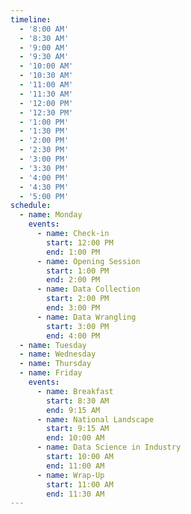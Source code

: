 ```yaml
---
timeline:
  - '8:00 AM'
  - '8:30 AM'
  - '9:00 AM'
  - '9:30 AM'
  - '10:00 AM'
  - '10:30 AM'
  - '11:00 AM'
  - '11:30 AM'
  - '12:00 PM'
  - '12:30 PM'
  - '1:00 PM'
  - '1:30 PM'
  - '2:00 PM'
  - '2:30 PM'
  - '3:00 PM'
  - '3:30 PM'
  - '4:00 PM'
  - '4:30 PM'
  - '5:00 PM'
schedule:
  - name: Monday
    events:
      - name: Check-in
        start: 12:00 PM
        end: 1:00 PM
      - name: Opening Session
        start: 1:00 PM
        end: 2:00 PM
      - name: Data Collection
        start: 2:00 PM
        end: 3:00 PM
      - name: Data Wrangling
        start: 3:00 PM
        end: 4:00 PM
  - name: Tuesday
  - name: Wednesday
  - name: Thursday
  - name: Friday
    events:
      - name: Breakfast
        start: 8:30 AM
        end: 9:15 AM
      - name: National Landscape
        start: 9:15 AM
        end: 10:00 AM
      - name: Data Science in Industry
        start: 10:00 AM
        end: 11:00 AM
      - name: Wrap-Up
        start: 11:00 AM
        end: 11:30 AM
---
```

